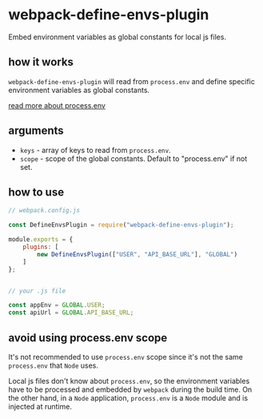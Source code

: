 # webpack-define-envs-plugin
Embed environment variables as global constants for local js files.

## how it works
`webpack-define-envs-plugin` will read from `process.env` and define specific environment variables as global constants.

[read more about process.env](https://nodejs.org/dist/latest-v8.x/docs/api/process.html#process_process_env)

## arguments
- `keys` - array of keys to read from `process.env`.
- `scope` - scope of the global constants. Default to "process.env" if not set.

## how to use
```js
// webpack.config.js

const DefineEnvsPlugin = require("webpack-define-envs-plugin");

module.exports = {
    plugins: [
        new DefineEnvsPlugin(["USER", "API_BASE_URL"], "GLOBAL")
    ]
};


// your .js file

const appEnv = GLOBAL.USER;
const apiUrl = GLOBAL.API_BASE_URL;
```

## avoid using process.env scope
It's not recommended to use `process.env` scope since it's not the same `process.env` that `Node` uses.

Local js files don't know about `process.env`, so the environment variables have to be processed and embedded by `webpack` during the build time. On the other hand, in a `Node` application, `process.env` is a `Node` module and is injected at runtime.
